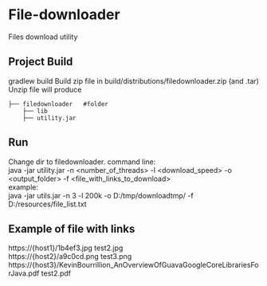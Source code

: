 # File-downloader
Files download utility 

## Project  Build
gradlew build
Build zip file in build/distributions/filedownloader.zip (and .tar)
Unzip file will produce

    
    ├── filedownloader   #folder
        ├── lib
        ├── utility.jar 


## Run
Change dir to filedownloader.
command line:<br />
java -jar utility.jar -n <number_of_threads> -l <download_speed> -o <output_folder> -f <file_with_links_to_download><br />
example:<br />
java -jar utils.jar -n 3 -l 200k -o D:/tmp/downloadtmp/ -f D:/resources/file_list.txt<br />

## Example of file with links 

https://{host1}/1b4ef3.jpg  test2.jpg <br />
https://{host2}/a9c0cd.png  test3.png <br />
https://{host3}/KevinBourrillion_AnOverviewOfGuavaGoogleCoreLibrariesForJava.pdf  test2.pdf <br />
